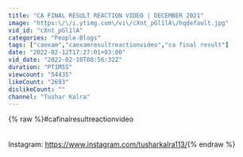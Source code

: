 ```yaml
---
title: "CA FINAL RESULT REACTION VIDEO | DECEMBER 2021"
image: "https:\/\/i.ytimg.com\/vi\/cXnt_pGl1lA\/hqdefault.jpg"
vid_id: "cXnt_pGl1lA"
categories: "People-Blogs"
tags: ["caexam","caexamresultreactionvideo","ca final result"]
date: "2022-02-12T17:27:01+03:00"
vid_date: "2022-02-10T08:56:32Z"
duration: "PT1M5S"
viewcount: "54435"
likeCount: "2693"
dislikeCount: ""
channel: "Tushar Kalra"
---
```

{% raw %}#cafinalresultreactionvideo<br /><br /><br />Instagram: <a rel="nofollow" target="blank" href="https://www.instagram.com/tusharkalra113/">https://www.instagram.com/tusharkalra113/</a>{% endraw %}
